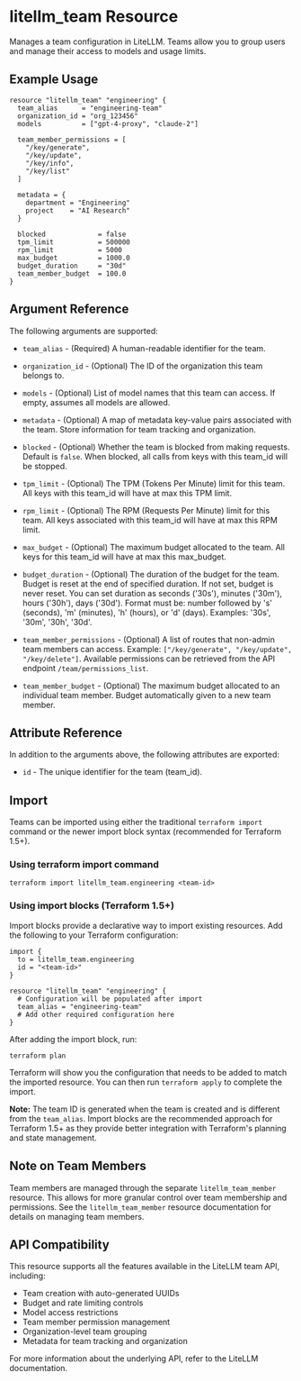 # litellm_team Resource

Manages a team configuration in LiteLLM. Teams allow you to group users and manage their access to models and usage limits.

## Example Usage

```hcl
resource "litellm_team" "engineering" {
  team_alias      = "engineering-team"
  organization_id = "org_123456"
  models          = ["gpt-4-proxy", "claude-2"]

  team_member_permissions = [
    "/key/generate",
    "/key/update",
    "/key/info",
    "/key/list"
  ]

  metadata = {
    department = "Engineering"
    project    = "AI Research"
  }

  blocked             = false
  tpm_limit           = 500000
  rpm_limit           = 5000
  max_budget          = 1000.0
  budget_duration     = "30d"
  team_member_budget  = 100.0
}
```

## Argument Reference

The following arguments are supported:

- `team_alias` - (Required) A human-readable identifier for the team.

- `organization_id` - (Optional) The ID of the organization this team belongs to.

- `models` - (Optional) List of model names that this team can access. If empty, assumes all models are allowed.

- `metadata` - (Optional) A map of metadata key-value pairs associated with the team. Store information for team tracking and organization.

- `blocked` - (Optional) Whether the team is blocked from making requests. Default is `false`. When blocked, all calls from keys with this team_id will be stopped.

- `tpm_limit` - (Optional) The TPM (Tokens Per Minute) limit for this team. All keys with this team_id will have at max this TPM limit.

- `rpm_limit` - (Optional) The RPM (Requests Per Minute) limit for this team. All keys associated with this team_id will have at max this RPM limit.

- `max_budget` - (Optional) The maximum budget allocated to the team. All keys for this team_id will have at max this max_budget.

- `budget_duration` - (Optional) The duration of the budget for the team. Budget is reset at the end of specified duration. If not set, budget is never reset. You can set duration as seconds ('30s'), minutes ('30m'), hours ('30h'), days ('30d'). Format must be: number followed by 's' (seconds), 'm' (minutes), 'h' (hours), or 'd' (days). Examples: '30s', '30m', '30h', '30d'.

- `team_member_permissions` - (Optional) A list of routes that non-admin team members can access. Example: `["/key/generate", "/key/update", "/key/delete"]`. Available permissions can be retrieved from the API endpoint `/team/permissions_list`.

- `team_member_budget` - (Optional) The maximum budget allocated to an individual team member. Budget automatically given to a new team member.

## Attribute Reference

In addition to the arguments above, the following attributes are exported:

- `id` - The unique identifier for the team (team_id).

## Import

Teams can be imported using either the traditional `terraform import` command or the newer import block syntax (recommended for Terraform 1.5+).

### Using terraform import command

```shell
terraform import litellm_team.engineering <team-id>
```

### Using import blocks (Terraform 1.5+)

Import blocks provide a declarative way to import existing resources. Add the following to your Terraform configuration:

```hcl
import {
  to = litellm_team.engineering
  id = "<team-id>"
}

resource "litellm_team" "engineering" {
  # Configuration will be populated after import
  team_alias = "engineering-team"
  # Add other required configuration here
}
```

After adding the import block, run:

```shell
terraform plan
```

Terraform will show you the configuration that needs to be added to match the imported resource. You can then run `terraform apply` to complete the import.

**Note:** The team ID is generated when the team is created and is different from the `team_alias`. Import blocks are the recommended approach for Terraform 1.5+ as they provide better integration with Terraform's planning and state management.

## Note on Team Members

Team members are managed through the separate `litellm_team_member` resource. This allows for more granular control over team membership and permissions. See the `litellm_team_member` resource documentation for details on managing team members.

## API Compatibility

This resource supports all the features available in the LiteLLM team API, including:

- Team creation with auto-generated UUIDs
- Budget and rate limiting controls
- Model access restrictions
- Team member permission management
- Organization-level team grouping
- Metadata for team tracking and organization

For more information about the underlying API, refer to the LiteLLM documentation.
